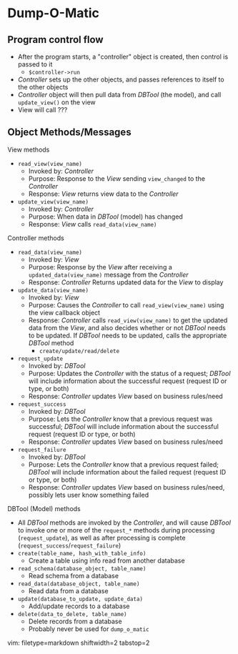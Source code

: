 # Dump-O-Matic #

## Program control flow ##
- After the program starts, a "controller" object is created, then control is
  passed to it
  - `$controller->run`
- _Controller_ sets up the other objects, and passes references to itself to
  the other objects
- _Controller_ object will then pull data from _DBTool_ (the model), and call
  `update_view()` on the view
- View will call ???

## Object Methods/Messages ##

View methods
- `read_view(view_name)`
  - Invoked by: _Controller_
  - Purpose: Response to the _View_ sending `view_changed` to the _Controller_
  - Response: _View_ returns view data to the _Controller_
- `update_view(view_name)`
  - Invoked by: _Controller_
  - Purpose: When data in _DBTool_ (model) has changed
  - Response: _View_ calls `read_data(view_name)`

Controller methods
- `read_data(view_name)`
  - Invoked by: _View_
  - Purpose: Response by the _View_ after receiving a
    `updated_data(view_name)` message from the _Controller_
  - Response: _Controller_ Returns updated data for the _View_ to display
- `update_data(view_name)`
  - Invoked by: _View_
  - Purpose: Causes the _Controller_ to call `read_view(view_name)` using the
    view callback object
  - Response: _Controller_ calls `read_view(view_name)` to get the updated
    data from the _View_, and also decides whether or not _DBTool_ needs to be
    updated.  If _DBTool_ needs to be updated, calls the appropriate _DBTool_
    method
    - `create/update/read/delete`
- `request_update`
  - Invoked by: _DBTool_
  - Purpose: Updates the _Controller_ with the status of a request; _DBTool_
    will include information about the successful request (request ID or type,
    or both)
  - Response: _Controller_ updates _View_ based on business rules/need
- `request_success`
  - Invoked by: _DBTool_
  - Purpose: Lets the _Controller_ know that a previous request was successful;
    _DBTool_ will include information about the successful request (request ID
    or type, or both)
  - Response: _Controller_ updates _View_ based on business rules/need
- `request_failure`
  - Invoked by: _DBTool_
  - Purpose: Lets the _Controller_ know that a previous request failed;
    _DBTool_ will include information about the failed request (request ID or
    type, or both)
  - Response: _Controller_ updates _View_ based on business rules/need,
    possibly lets user know something failed

DBTool (Model) methods
- All _DBTool_ methods are invoked by the _Controller_, and will cause
  _DBTool_ to invoke one or more of the `request_*` methods during processing
  (`request_update`), as well as after processing is complete
  (`request_success`/`request_failure`)
- `create(table_name, hash_with_table_info)`
  - Create a table using info read from another database
- `read_schema(database_object, table_name)`
  - Read schema from a database
- `read_data(database_object, table_name)`
  - Read data from a database
- `update(database_to_update, update_data)`
  - Add/update records to a database
- `delete(data_to_delete, table_name)`
  - Delete records from a database
  - Probably never be used for `dump_o_matic`

vim: filetype=markdown shiftwidth=2 tabstop=2

